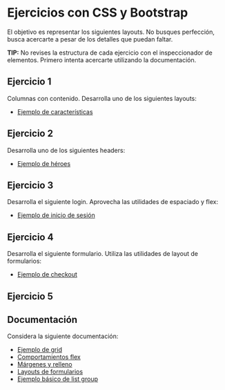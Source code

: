 # Ejercicios con CSS y Bootstrap

El objetivo es representar los siguientes layouts. No busques perfección, busca acercarte a pesar de los detalles que puedan faltar.

**TIP:** No revises la estructura de cada ejercicio con el inspeccionador de elementos. Primero intenta acercarte utilizando la documentación.

## Ejercicio 1
Columnas con contenido. Desarrolla uno de los siguientes layouts:
- [Ejemplo de características](https://getbootstrap.com/docs/5.0/examples/features/)

## Ejercicio 2
Desarrolla uno de los siguientes headers:
- [Ejemplo de héroes](https://getbootstrap.com/docs/5.0/examples/heroes/)

## Ejercicio 3
Desarrolla el siguiente login. Aprovecha las utilidades de espaciado y flex:
- [Ejemplo de inicio de sesión](https://getbootstrap.com/docs/5.0/examples/sign-in/)

## Ejercicio 4
Desarrolla el siguiente formulario. Utiliza las utilidades de layout de formularios:
- [Ejemplo de checkout](https://getbootstrap.com/docs/5.0/examples/checkout/)

## Ejercicio 5



## Documentación

Considera la siguiente documentación:

- [Ejemplo de grid](https://getbootstrap.com/docs/5.3/layout/grid/#example)
- [Comportamientos flex](https://getbootstrap.com/docs/5.3/utilities/flex/#enable-flex-behaviors)
- [Márgenes y relleno](https://getbootstrap.com/docs/5.3/utilities/spacing/#margin-and-padding)
- [Layouts de formularios](https://getbootstrap.com/docs/5.3/forms/layout/#forms)
- [Ejemplo básico de list group](https://getbootstrap.com/docs/5.3/components/list-group/#basic-example)